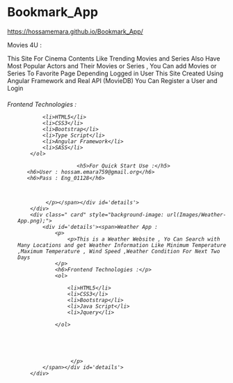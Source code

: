 # Bookmark_App
https://hossamemara.github.io/Bookmark_App/

<div class=" card active" style="background-image: url(Images/movies-site.png);">
            <div id='details'><span>Movies 4U : 
        <p>
            <p>
            This Site For Cinema Contents Like Trending Movies and Series Also Have Most Popular Actors and Their Movies or Series , You Can add Movies or Series To Favorite Page Depending Logged in User This Site Created Using Angular Framework and Real API (MovieDB) You Can Register a User and Login
        </p>
        <h6>Frontend Technologies :</p>
        <ol>
            
            <li>HTML5</li>
            <li>CSS3</li>
            <li>Bootstrap</li>
            <li>Type Script</li>
            <li>Angular Framework</li>
            <li>SASS</li>
        </ol>
            
                       <h5>For Quick Start Use :</h5>
       <h6>User : hossam.emara759@gmail.org</h6>
       <h6>Pass : Eng_01128</h6>     
            
            
            
             </p></span></div id='details'>
        </div>
        <div class=" card" style="background-image: url(Images/Weather-App.png);">
            <div id='details'><span>Weather App : 
                <p>
                    <p>This is a Weather Website , Yo Can Search with Many Locations and get Weather Information Like Minimum Temperature ,Maximum Temperature , Wind Speed ,Weather Condition For Next Two Days
                </p>
                <h6>Frontend Technologies :</p>
                <ol>
                    
                    <li>HTML5</li>
                    <li>CSS3</li>
                    <li>Bootstrap</li>
                    <li>Java Script</li>
                    <li>Jquery</li>
                   
                </ol>
                    
               
                    
                    
                    
                     </p>
            </span></div id='details'>
        </div>

